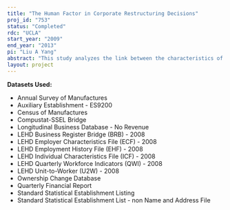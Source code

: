 ```yaml
---
title: "The Human Factor in Corporate Restructuring Decisions"
proj_id: "753"
status: "Completed"
rdc: "UCLA"
start_year: "2009"
end_year: "2013"
pi: "Liu A Yang"
abstract: "This study analyzes the link between the characteristics of firms’ labor forces (the human factor) and corporate restructuring decisions, such as plant closure and acquisitions. Specifically, it will analyze whether the labor composition and the wage structure of a plant or firm affects its probability of being shut down or of becoming a takeover target, and how factors such as experience, human capital, and wages explain the cross-sectional differences in worker retention decisions and firm performance following an acquisition or plant closure. The project uses employee information from the Longitudinal Employer Household Dynamics (LEHD) Program, firm-level information from the Longitudinal Business Database (LBD), financial data from Compustat and information on corporate restructuring from the SDC Platinum Mergers and Acquisitions database. Additional data on manufacturing industries includes plant-level information from the Annual Survey of Manufactures and the Census of Manufactures to construct sharper estimates of changes in plant-level productivity around restructuring events. The project will evaluate the consistency of various databases maintained by the U.S. Census Bureau and analyze the implications of any inconsistencies on census published statistics. Accurate information on corporate restructuring is especially important for time series and worker statistics, such as those produced by the LEHD program. Moreover, since the SDC data documents the time when restructuring becomes effective in the legal sense and census databases record the time when real changes are made (in terms of labor and capital), comparing these two sources will provide valuable information on the length of the integration process. Statistics on the changes in workforce composition and the change in the wage distribution after restructuring will be produced. Econometric models will estimate the effects of employee characteristics and the wage distribution on the likelihood of plant closure or takeover."
layout: project
---
```


**Datasets Used:**

  - Annual Survey of Manufactures 
  - Auxiliary Establishment - ES9200 
  - Census of Manufactures 
  - Compustat-SSEL Bridge 
  - Longitudinal Business Database - No Revenue 
  - LEHD Business Register Bridge (BRB) - 2008 
  - LEHD Employer Characteristics File (ECF) - 2008 
  - LEHD Employment History File (EHF) - 2008 
  - LEHD Individual Characteristics File (ICF) - 2008 
  - LEHD Quarterly Workforce Indicators (QWI) - 2008 
  - LEHD Unit-to-Worker (U2W) - 2008 
  - Ownership Change Database 
  - Quarterly Financial Report 
  - Standard Statistical Establishment Listing 
  - Standard Statistical Establishment List - non Name and Address File 

